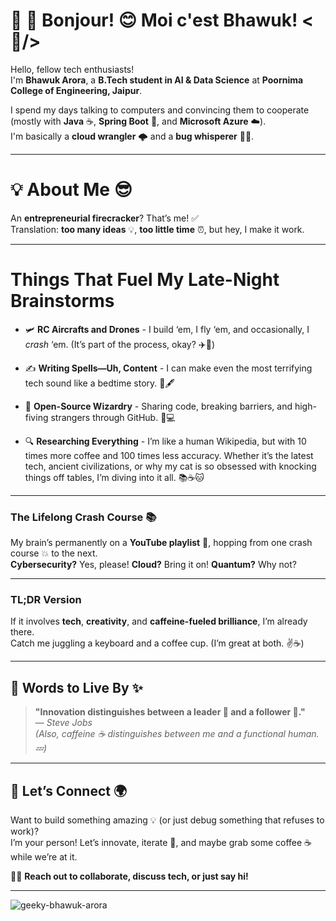 # 🌟 💫 Bonjour! 😊 Moi c'est Bhawuk! <🤠/>

Hello, fellow tech enthusiasts!  
I'm **Bhawuk Arora**, a **B.Tech student in AI & Data Science** at **Poornima College of Engineering, Jaipur**.  

I spend my days talking to computers and convincing them to cooperate (mostly with **Java** ☕, **Spring Boot** 🥾, and **Microsoft Azure** ☁️).  
I'm basically a **cloud wrangler** 🌩️ and a **bug whisperer** 🐛🔧.

---
# 💡 **About Me** 😎  

An **entrepreneurial firecracker**? That’s me! ✅  
Translation: **too many ideas** 💡, **too little time** ⏰, but hey, I make it work.  

---

# Things That Fuel My Late-Night Brainstorms

- 🛩️ **RC Aircrafts and Drones** - I build ‘em, I fly ‘em, and occasionally, I *crash* ‘em. (It’s part of the process, okay? ✈️🚀)  

- ✍️ **Writing Spells—Uh, Content** - I can make even the most terrifying tech sound like a bedtime story. 📜🖋️    


- 🤝 **Open-Source Wizardry** - Sharing code, breaking barriers, and high-fiving strangers through GitHub. 🤗💻  

- 🔍 **Researching Everything** - I’m like a human Wikipedia, but with 10 times more coffee and 100 times less accuracy. Whether it’s the latest tech, ancient civilizations, or why my cat is so obsessed with knocking things off tables, I’m diving into it all. 📚☕🐱


---

### **The Lifelong Crash Course** 📚  
My brain’s permanently on a **YouTube playlist** 🎥, hopping from one crash course 💥 to the next.  
**Cybersecurity?** Yes, please! **Cloud?** Bring it on! **Quantum?** Why not?  

---

### **TL;DR Version**  
If it involves **tech**, **creativity**, and **caffeine-fueled brilliance**, I’m already there.  
Catch me juggling a keyboard and a coffee cup. (I’m great at both. ✌️☕)  



---

## 🌟 Words to Live By ✨

> **"Innovation distinguishes between a leader 👑 and a follower 🐑."**  
> — *Steve Jobs*  
> *(Also, caffeine ☕ distinguishes between me and a functional human. 💤)*

---

## 🚀 Let’s Connect 🌍

Want to build something amazing 💡 (or just debug something that refuses to work)?  
I’m your person! Let’s innovate, iterate 🔄, and maybe grab some coffee ☕ while we’re at it.  

🎉👋 **Reach out to collaborate, discuss tech, or just say hi!**

---

<p align="left"> <img src="https://komarev.com/ghpvc/?username=geeky-bhawuk-arora&label=Profile%20views&color=0e75b6&style=flat" alt="geeky-bhawuk-arora" /> </p>





